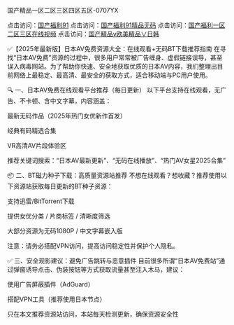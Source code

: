 
国产精品一区二区三区四区五区-0707YX

点击访问：<a href="https://bered.pages.dev/">国产福利91</a>
点击访问：<a href="https://bered.pages.dev/">国产福利91精品无码</a>
点击访问：<a href="https://bered.pages.dev/">国产福利一区二区三区在线视频</a>
点击访问：<a href="https://bered.pages.dev/">国产精品v欧美精品∨日韩</a>

✅【2025年最新版】日本AV免费资源大全：在线观看+无码BT下载推荐指南
在寻找“日本AV免费”资源的过程中，很多用户常常被广告缠身、虚假链接误导，甚至误入病毒网站。为了帮助你快速、安全地获取优质的日本AV内容，我们整理出目前网络上最稳定、最高清、最安全的获取方式，适合移动端与PC用户使用。

🔍 一、日本AV免费在线观看平台推荐（每日更新）
以下平台支持在线观看，无广告、不卡顿、含中文字幕，内容涵盖：

最新无码作品（2025年热门女优新作首发）

经典有码精选合集

VR高清AV片段体验区

推荐关键词搜索：“日本AV最新更新”、“无码在线播放”、“热门AV女星2025合集”

📦 二、BT磁力种子下载：高质量资源站推荐
不想在线观看？想收藏？推荐使用以下资源站获取每日更新的BT种子资源：

支持迅雷/BitTorrent下载

提供女优分类 / 片商标签 / 清晰度筛选

大部分资源为无码1080P / 中文字幕嵌入版

注意：请务必搭配VPN访问，提高访问稳定性并保护个人隐私。

✅ 三、安全观影建议：避免广告跳转与恶意插件
目前很多所谓“日本AV免费站”通过弹窗诱导点击、伪装按钮等方式获取流量甚至注入木马，建议：

使用广告屏蔽插件（AdGuard）

搭配VPN工具（推荐使用日本节点）

只在本文推荐资源站访问，本站每天检测更新，确保资源安全性

<span style="display:none;">[Canonical link]( https://github.com/nhan20250707/nhan3 ）</span>
